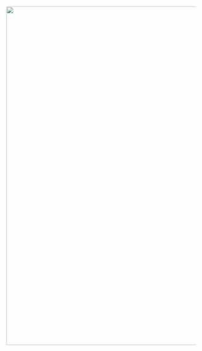 ###
<p align="center"><a href="https://telegram.me/bjsodha"><img src="https://telegra.ph/file/a6b9fbd332de8eddb36e0.jpg" width="900"></a></p>
